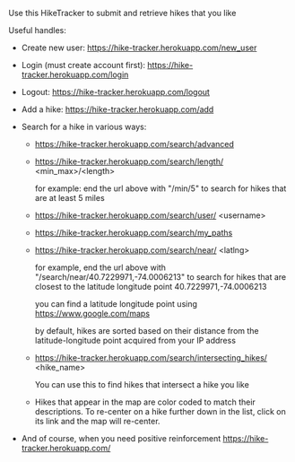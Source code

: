 Use this HikeTracker to submit and retrieve hikes that you like

Useful handles:
* Create new user:
https://hike-tracker.herokuapp.com/new_user

* Login (must create account first):
https://hike-tracker.herokuapp.com/login

* Logout:
https://hike-tracker.herokuapp.com/logout

* Add a hike:
https://hike-tracker.herokuapp.com/add

* Search for a hike in various ways:
  * https://hike-tracker.herokuapp.com/search/advanced

  * https://hike-tracker.herokuapp.com/search/length/ \<min_max\>/\<length\>

    for example: end the url above with "/min/5" to search for hikes that are at least 5 miles

  * https://hike-tracker.herokuapp.com/search/user/ \<username\>

  * https://hike-tracker.herokuapp.com/search/my_paths

  * https://hike-tracker.herokuapp.com/search/near/ \<latlng\>

    for example, end the url above with "/search/near/40.7229971,-74.0006213" to search for hikes that are closest to the latitude longitude point 40.7229971,-74.0006213

    you can find a latitude longitude point using https://www.google.com/maps

    by default, hikes are sorted based on their distance from the latitude-longitude point acquired from your IP address

  * https://hike-tracker.herokuapp.com/search/intersecting_hikes/ \<hike_name\>

    You can use this to find hikes that intersect a hike you like

  * Hikes that appear in the map are color coded to match their descriptions.  To re-center on a hike further down in the list, click on its link and the map will re-center.


* And of course, when you need positive reinforcement
https://hike-tracker.herokuapp.com/

